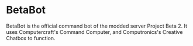 # BetaBot
BetaBot is the official command bot of the modded server Project Beta 2.
It uses Computercraft's Command Computer, and Computronics's Creative Chatbox to function.
